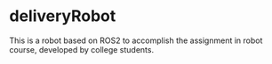 # deliveryRobot
This is a robot based on ROS2 to accomplish the assignment in robot course, developed by college students.
